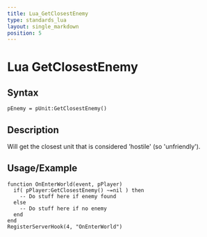 ```yaml
---
title: Lua_GetClosestEnemy
type: standards_lua
layout: single_markdown
position: 5
---
```


# Lua GetClosestEnemy

## Syntax

```
pEnemy = pUnit:GetClosestEnemy()
```

## Description

Will get the closest unit that is considered 'hostile' (so 'unfriendly').

## Usage/Example

```
function OnEnterWorld(event, pPlayer)
  if( pPlayer:GetClosestEnemy() ~=nil ) then
    -- Do stuff here if enemy found
  else 
    -- Do stuff here if no enemy
  end
end
RegisterServerHook(4, "OnEnterWorld")
```